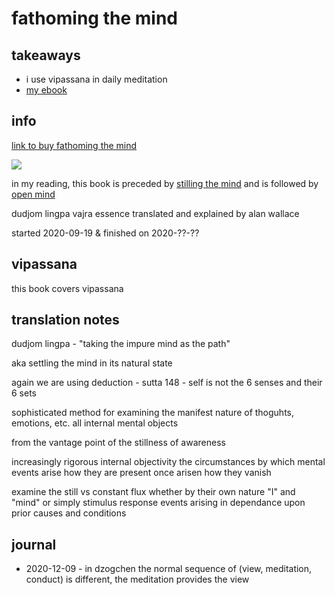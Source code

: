 # fathoming the mind

## takeaways

* i use vipassana in daily meditation
* [my ebook](https://books.google.com/ebooks/app#reader/kcVWDwAAQBAJ/GBS.PR6)

## info

[link to buy fathoming the mind](https://wisdomexperience.org/ebook/fathoming-the-mind/1-the-nature-of-the-mind/)

![](https://wisdomexperience.org/wp-content/uploads/2020/03/9781614293408.jpg)

in my reading, this book is preceded by [stilling the mind](stilling-book.md) and is followed by [open mind](open-mind.md)



dudjom lingpa vajra essence translated and explained by alan wallace

started 2020-09-19 & finished on 2020-??-?? 

## vipassana

this book covers vipassana

## translation notes

dudjom lingpa - "taking the impure mind as the path"

aka settling the mind in its natural state

again we are using deduction - sutta 148 - self is not the 6 senses and their 6 sets

sophisticated method for examining the manifest nature of thoguhts, emotions, etc. all internal mental objects

from the vantage point of the stillness of awareness

increasingly rigorous internal objectivity the circumstances by which mental events arise how they are present once arisen how they vanish 

examine the still vs constant flux whether by their own nature "I" and "mind" or simply stimulus response events arising in dependance upon prior causes and conditions

## journal

* 2020-12-09 - in dzogchen the normal sequence of (view, meditation, conduct) is different, the meditation provides the view
